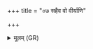 +++
title = "०७ सहैव वो वीर्याणि"

+++
<details><summary>मूलम् (GR)</summary>

सहैव वो वीर्याणि  
सहान्यान् रन्धयाध्वै ।  
सह पतत्रिणीम् इषुम्  
अन्यस्मै हेतिम् अस्यत ॥
</details>